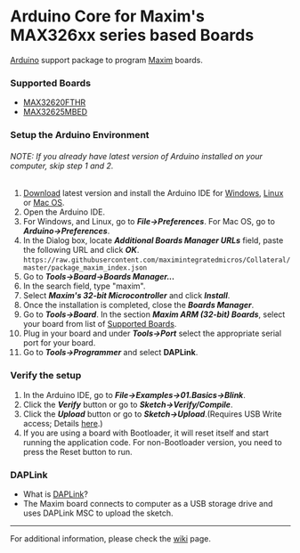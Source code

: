 # Arduino Core for Maxim's MAX326xx series based Boards

[Arduino](https://www.arduino.cc/) support package to program [Maxim](https://www.maximintegrated.com/) boards.

### Supported Boards
- [MAX32620FTHR]()
- [MAX32625MBED](https://www.maximintegrated.com/en/products/digital/microcontrollers/MAX32625MBED.html)

### Setup the Arduino Environment
###### NOTE: If you already have latest version of Arduino installed on your computer, skip step 1 and 2.
1. [Download](https://www.arduino.cc/en/Main/Software) latest version and install the Arduino IDE for [Windows](https://www.arduino.cc/en/Guide/Windows), [Linux](https://www.arduino.cc/en/Guide/Linux) or [Mac OS](https://www.arduino.cc/en/Guide/MacOSX). 
2. Open the Arduino IDE.
3. For Windows, and Linux, go to **_File->Preferences_**. For Mac OS, go to **_Arduino->Preferences_**.
4. In the Dialog box, locate **_Additional Boards Manager URLs_** field, paste the following URL and click **_OK_**.<br/>`https://raw.githubusercontent.com/maximintegratedmicros/Collateral/master/package_maxim_index.json`
5. Go to **_Tools->Board->Boards Manager..._**
6. In the search field, type "maxim".
7. Select **_Maxim's 32-bit Microcontroller_** and click **_Install_**.
8. Once the installation is completed, close the **_Boards Manager_**.
9. Go to **_Tools->Board_**. In the section **_Maxim ARM (32-bit) Boards_**, select your board from list of [Supported Boards](README.md#supported-boards).
10. Plug in your board and under **_Tools->Port_** select the appropriate serial port for your board.
11. Go to **_Tools->Programmer_** and select **DAPLink**.

### Verify the setup
1. In the Arduino IDE, go to **_File->Examples->01.Basics->Blink_**.
2. Click the **_Verify_** button or go to **_Sketch->Verify/Compile_**.
3. Click the **_Upload_** button or go to **_Sketch->Upload_**.(Requires USB Write access; Details [here](README.md#daplink-programmer).)
4. If you are using a board with Bootloader, it will reset itself and start running the application code. For non-Bootloader version, you need to press the Reset button to run.

### DAPLink
* What is [DAPLink](https://github.com/mbedmicro/DAPLink/blob/master/README.md#daplink)?
* The Maxim board connects to computer as a USB storage drive and uses DAPLink MSC to upload the sketch.
___
For additional information, please check the [wiki](https://github.com/maximintegratedmicros/arduino-max326xx/wiki) page.

